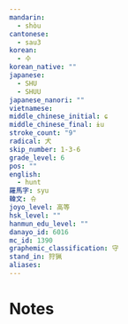 ```yaml
---
mandarin:
  - shòu
cantonese:
  - sau3
korean:
  - 수
korean_native: ""
japanese:
  - SHU
  - SHUU
japanese_nanori: ""
vietnamese:
middle_chinese_initial: ɕ
middle_chinese_final: ɨu
stroke_count: "9"
radical: 犬
skip_number: 1-3-6
grade_level: 6
pos: ""
english:
  - hunt
羅馬字: syu
韓文: 슈
joyo_level: 高等
hsk_level: ""
hanmun_edu_level: ""
danayo_id: 6016
mc_id: 1390
graphemic_classification: 守
stand_in: 狩猟
aliases:
---
```


# Notes

